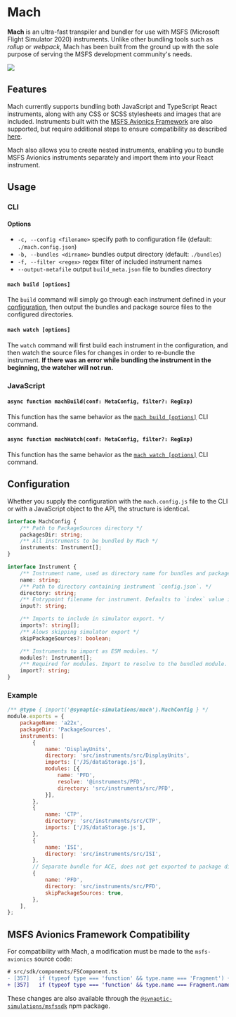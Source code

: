 # Mach

**Mach** is an ultra-fast transpiler and bundler for use with MSFS (Microsoft Flight Simulator 2020) instruments. Unlike other bundling tools such as *rollup* or *webpack*, Mach has been built from the ground up with the sole purpose of serving the MSFS development community's needs.

![](https://i.imgur.com/9pRuFG9.gif)

## Features

Mach currently supports bundling both JavaScript and TypeScript React instruments, along with any CSS or SCSS stylesheets and images that are included. Instruments built with the [MSFS Avionics Framework](https://microsoft.github.io/msfs-avionics-mirror/docs/intro/) are also supported, but require additional steps to ensure compatibility as described [here](#msfs-avionics-framework-compatibility).

Mach also allows you to create nested instruments, enabling you to bundle MSFS Avionics instruments separately and import them into your React instrument.

## Usage

### CLI

#### Options

- `-c, --config <filename>` specify path to configuration file (default: `./mach.config.json`)
- `-b, --bundles <dirname>` bundles output directory (default: `./bundles`)
- `-f, --filter <regex>` regex filter of included instrument names
- `--output-metafile` output `build_meta.json` file to bundles directory

#### `mach build [options]`

The `build` command will simply go through each instrument defined in your [configuration](#configuration), then output the bundles and package source files to the configured directories.

#### `mach watch [options]`

The `watch` command will first build each instrument in the configuration, and then watch the source files for changes in order to re-bundle the instrument. **If there was an error while bundling the instrument in the beginning, the watcher will not run.**


### JavaScript

#### `async function machBuild(conf: MetaConfig, filter?: RegExp)`

This function has the same behavior as the [`mach build [options]`](#mach-build-options) CLI command.

#### `async function machWatch(conf: MetaConfig, filter?: RegExp)`

This function has the same behavior as the [`mach watch [options]`](#mach-watch-options) CLI command.


## Configuration

Whether you supply the configuration with the `mach.config.js` file to the CLI or with a JavaScript object to the API, the structure is identical.
```ts
interface MachConfig {
    /** Path to PackageSources directory */
    packagesDir: string;
    /** All instruments to be bundled by Mach */
    instruments: Instrument[];
}

interface Instrument {
    /** Instrument name, used as directory name for bundles and packages. */
    name: string;
    /** Path to directory containing instrument `config.json`. */
    directory: string;
    /** Entrypoint filename for instrument. Defaults to `index` value in instrument `config.json`. */
    input?: string;

    /** Imports to include in simulator export. */
    imports?: string[];
    /** Alows skipping simulator export */
    skipPackageSources?: boolean;

    /** Instruments to import as ESM modules. */
    modules?: Instrument[];
    /** Required for modules. Import to resolve to the bundled module. */
    import?: string;
}
```

### Example
```js
/** @type { import('@synaptic-simulations/mach').MachConfig } */
module.exports = {
    packageName: 'a22x',
    packageDir: 'PackageSources',
    instruments: [
        {
            name: 'DisplayUnits',
            directory: 'src/instruments/src/DisplayUnits',
            imports: ['/JS/dataStorage.js'],
            modules: [{
                name: 'PFD',
                resolve: '@instruments/PFD',
                directory: 'src/instruments/src/PFD',
            }],
        },
        {
            name: 'CTP',
            directory: 'src/instruments/src/CTP',
            imports: ['/JS/dataStorage.js'],
        },
        {
            name: 'ISI',
            directory: 'src/instruments/src/ISI',
        },
        // Separate bundle for ACE, does not get exported to package directory.
        {
            name: 'PFD',
            directory: 'src/instruments/src/PFD',
            skipPackageSources: true,
        },
    ],
};
```


## MSFS Avionics Framework Compatibility

For compatibility with Mach, a modification must be made to the `msfs-avionics` source code:
```diff
# src/sdk/components/FSComponent.ts
- [357]   if (typeof type === 'function' && type.name === 'Fragment') {
+ [357]   if (typeof type === 'function' && type.name === Fragment.name) {
```
These changes are also available through the [`@synaptic-simulations/msfssdk`](https://www.npmjs.com/package/@synaptic-simulations/msfssdk) npm package.
